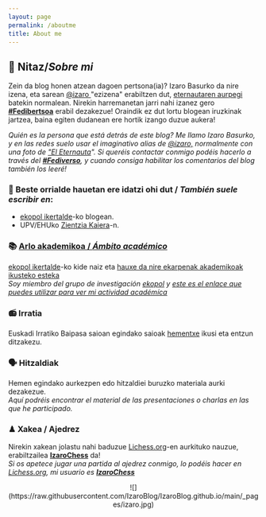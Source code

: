 ```yaml
---
layout: page
permalink: /aboutme
title: About me
---
```

## 👤 Nitaz/*Sobre mi*
Zein da blog honen atzean dagoen pertsona(ia)? Izaro Basurko da nire izena, eta sarean <a href="https://pleroma.libretux.com/izaro" target="_blank" rel="noopener">@izaro </a>"ezizena" erabiltzen dut, <a href="http://" target="_blank" rel="noopener">eternautaren aurpegi</a> batekin normalean. Nirekin harremanetan jarri nahi izanez gero [**#Fedibertsoa**](https://pleroma.libretux.com/izaro) erabil dezakezue! Oraindik ez dut lortu blogean iruzkinak jartzea, baina egiten dudanean ere hortik izango duzue aukera!

*Quién es la persona que está detrás de este blog? Me llamo Izaro Basurko, y en las redes suelo usar el imaginativo alias de <a href="https://pleroma.libretux.com/izaro">@izaro,</a> normalmente con una foto de <a href="https://es.wikipedia.org/wiki/El_Eternauta." target="_blank" rel="noopener">"El Eternauta</a>".  Si queréis contactar conmigo podéis hacerlo a través del [**#Fediverso**](https://pleroma.libretux.com/izaro), y cuando consiga habilitar los comentarios del blog también los leeré!*

### 📝 Beste orrialde hauetan ere idatzi ohi dut / *También suele escribir en*:

- [ekopol ikertalde](https://ekopol.eus/eu/)-ko blogean.
- UPV/EHUko [Zientzia Kaiera](https://izaroblog.github.io/collaborations/ZientziaKaiera)-n.

### 📚 [Arlo akademikoa / *Ámbito académico*](https://izaroblog.github.io/academic)
[ekopol ikertalde](https://www.ehu.eus/eu/web/ekopol/home)-ko kide naiz eta [hauxe da nire ekarpenak akademikoak ikusteko esteka](https://izaroblog.github.io/academic)<br>
*Soy miembro del grupo de investigación [ekopol](https://www.ehu.eus/es/web/ekopol/home) y [este es el enlace que puedes utilizar para ver mi actividad académíca](https://izaroblog.github.io/academic)*

### 📻 Irratia
Euskadi Irratiko Baipasa saioan egindako saioak [hementxe](https://izaroblog.github.io/collaborations/Baipasa) ikusi eta entzun ditzakezu.

### 🗣 Hitzaldiak
Hemen egindako aurkezpen edo hitzaldiei buruzko materiala aurki dezakezue.<br>
*Aquí podréis encontrar el material de las presentaciones o charlas en las que he participado.*

### ♟ Xakea / Ajedrez 
Nirekin xakean jolastu nahi baduzue [Lichess.org](https://lichess.org/)-en aurkituko nauzue, erabiltzailea  **[IzaroChess](https://lichess.org/@/izarochess)** da! <br>
*Si os apetece jugar una partida al ajedrez conmigo, lo podéis hacer en [Lichess.org](https://lichess.org/), mi usuario es **[IzaroChess](https://lichess.org/@/izarochess)***

  <p align="center">![](https://raw.githubusercontent.com/IzaroBlog/IzaroBlog.github.io/main/_pages/izaro.jpg)</p>


